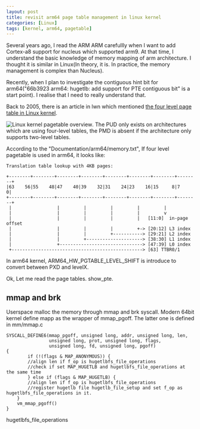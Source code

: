 ```yaml
---
layout: post
title: revisit arm64 page table management in linux kernel
categories: [Linux]
tags: [kernel, arm64, pagetable]
---
```



Several years ago, I read the ARM ARM carefullly when I want to add Cortex-a8 support for nucleus which supported arm9. At that time, I understand the basic knowledge of memory mapping of arm architecture. I thought it is similar in Linux(In theory, it is. In practice, the memory management is complex than Nucleus).

Recently, when I plan to investigate the contiguous hint bit for arm64("66b3923 arm64: hugetlb: add support for PTE contiguous bit" is a start point). I realise that I need to really understand that.

Back to 2005, there is an article in lwn which mentioned [the four level page table in Linux kernel](https://lwn.net/Articles/117749/).

![Linux kernel pagetable overview]({{site.url}}public/images/pagetable/linux_four_level_pagetables_overview_from_lwn.png).
The PUD only exists on architectures which are using four-level tables, the PMD is absent if the architecture only supports two-level tables.

According to the "Documentation/arm64/memory.txt", If four level pagetable is used in arm64, it looks like:
```
Translation table lookup with 4KB pages:

+--------+--------+--------+--------+--------+--------+--------+--------+
|63    56|55    48|47    40|39    32|31    24|23    16|15     8|7      0|
+--------+--------+--------+--------+--------+--------+--------+--------+
 |                 |         |         |         |         |
 |                 |         |         |         |         v
 |                 |         |         |         |   [11:0]  in-page offset
 |                 |         |         |         +-> [20:12] L3 index
 |                 |         |         +-----------> [29:21] L2 index
 |                 |         +---------------------> [38:30] L1 index
 |                 +-------------------------------> [47:39] L0 index
 +-------------------------------------------------> [63] TTBR0/1
```

In arm64 kernel, ARM64_HW_PGTABLE_LEVEL_SHIFT is introduce to convert between PXD and levelX.

Ok, Let me read the page tables.
show_pte.

## mmap and brk
Userspace malloc the memory through mmap and brk syscall. Modern 64bit kernel define mapp as the wrapper of mmap_pgoff. The latter one is defined in mm/mmap.c
```
SYSCALL_DEFINE6(mmap_pgoff, unsigned long, addr, unsigned long, len,
                unsigned long, prot, unsigned long, flags,
                unsigned long, fd, unsigned long, pgoff)
{
        if (!(flags & MAP_ANONYMOUS)) {
		//align len if f_op is hugetlbfs_file_operations
		//check if set MAP_HUGETLB and hugetlbfs_file_operations at the same time
        } else if (flags & MAP_HUGETLB) {
		//align len if f_op is hugetlbfs_file_operations
		//register hugetlb file hugetlb_file_setup and set f_op as hugetlbfs_file_operations in it.
	}
	vm_mmap_pgoff()
}
```
hugetlbfs_file_operations
